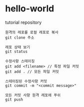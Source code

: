# hello-world
tutorial repository
```
원격의 레포를 로컬 레포로 복사
git clone 주소

레포 상태 보기
git status

수정사항 스테이징
git add <filename> // 특정 파일 커밋
git add . // 모든 파일 커밋

스테이징된 수정사항 커밋
git commit -m "<commit message>"

모든 커밋 사항 원격 레포에 푸쉬
git push
```
